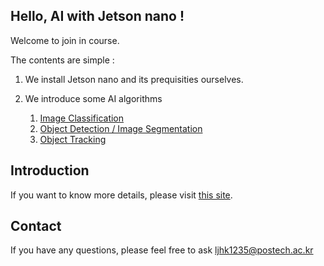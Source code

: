 ## Hello, AI with Jetson nano !

Welcome to join in course.

The contents are simple :

1. We install Jetson nano and its prequisities ourselves.

2. We introduce some AI algorithms
	1. [Image Classification](DL_course/Image_Claissfication)
	2. [Object Detection / Image Segmentation](https://github.com/dusty-nv/jetson-inference)
	3. [Object Tracking](DL_course/Object_Tracking)

## Introduction

If you want to know more details, please visit [this site](https://SierrabaseLab.github.io/AI_beginner_course/).

## Contact

If you have any questions, please feel free to ask [ljhk1235@postech.ac.kr](ljhk1235@postech.ac.kr)
